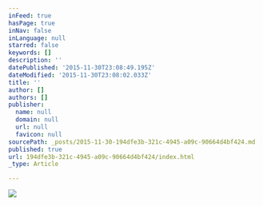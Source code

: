 ```yaml
---
inFeed: true
hasPage: true
inNav: false
inLanguage: null
starred: false
keywords: []
description: ''
datePublished: '2015-11-30T23:08:49.195Z'
dateModified: '2015-11-30T23:08:02.033Z'
title: ''
author: []
authors: []
publisher:
  name: null
  domain: null
  url: null
  favicon: null
sourcePath: _posts/2015-11-30-194dfe3b-321c-4945-a09c-90664d4bf424.md
published: true
url: 194dfe3b-321c-4945-a09c-90664d4bf424/index.html
_type: Article

---
```

![](https://the-grid-user-content.s3-us-west-2.amazonaws.com/ab84488e-5910-4db5-910b-06d6469c01e3.jpg)